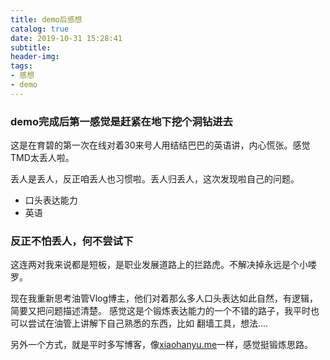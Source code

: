 ```yaml
---
title: demo后感想
catalog: true
date: 2019-10-31 15:28:41
subtitle:
header-img:
tags:
- 感想
- demo
---
```


### demo完成后第一感觉是赶紧在地下挖个洞钻进去

这是在育碧的第一次在线对着30来号人用结结巴巴的英语讲，内心慌张。感觉TMD太丢人啦。

丢人是丢人，反正咱丢人也习惯啦。丢人归丢人，这次发现啦自己的问题。
* 口头表达能力
* 英语

### 反正不怕丢人，何不尝试下
这连两对我来说都是短板，是职业发展道路上的拦路虎。不解决掉永远是个小喽罗。

现在我重新思考油管Vlog博主，他们对着那么多人口头表达如此自然，有逻辑，简要又把问题描述清楚。
感觉这是个锻炼表达能力的一个不错的路子，我平时也可以尝试在油管上讲解下自己熟悉的东西，比如 翻墙工具，想法....

另外一个方式，就是平时多写博客，像[xiaohanyu.me](http://xiaohanyu.me/)一样，感觉挺锻炼思路。



